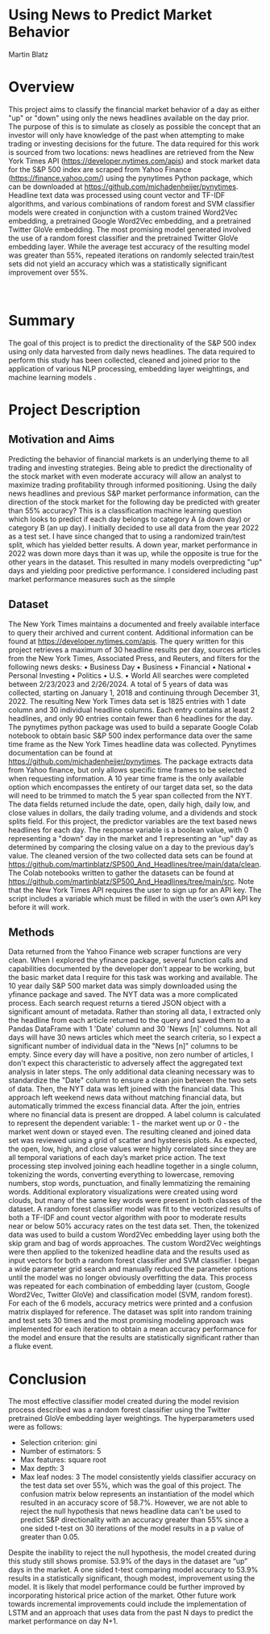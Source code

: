 # Using News to Predict Market Behavior
Martin Blatz


# Overview
This project aims to classify the financial market behavior of a day as either "up" or "down" using only the news headlines available on the day prior. The purpose of this is to simulate as closely as possible the concept that an investor will only have knowledge of the past when attempting to make trading or investing decisions for the future. The data required for this work is sourced from two locations: news headlines are retrieved from the New York Times API (https://developer.nytimes.com/apis) and stock market data for the S&P 500 index are scraped from Yahoo Finance (https://finance.yahoo.com/) using the pynytimes Python package, which can be downloaded at https://github.com/michadenheijer/pynytimes. Headline text data was processed using count vector and TF-IDF algorithms, and various combinations of random forest and SVM classifier models were created in conjunction with a custom trained Word2Vec embedding, a pretrained Google Word2Vec embedding, and a pretrained Twitter GloVe embedding. The most promising model generated involved the use of a random forest classifier and the pretrained Twitter GloVe embedding layer. While the average test accuracy of the resulting model was greater than 55%, repeated iterations on randomly selected train/test sets did not yield an accuracy which was a statistically significant improvement over 55%.

 
# Summary
The goal of this project is to predict the directionality of the S&P 500 index using only data harvested from daily news headlines. The data required to perform this study has been collected, cleaned and joined prior to the application of various NLP processing, embedding layer weightings, and machine learning models . 

# Project Description
## Motivation and Aims
Predicting the behavior of financial markets is an underlying theme to all trading and investing strategies. Being able to predict the directionality of the stock market with even moderate accuracy will allow an analyst to maximize trading profitability through informed positioning. Using the daily news headlines and previous S&P market performance information, can the direction of the stock market for the following day be predicted with greater than 55% accuracy? This is a classification machine learning question which looks to predict if each day belongs to category A (a down day) or category B (an up day).
I initially decided to use all data from the year 2022 as a test set. I have since changed that to using a randomized train/test split, which has yielded better results. A down year, market performance in 2022 was down more days than it was up, while the opposite is true for the other years in the dataset. This resulted in many models overpredicting "up" days and yielding poor predictive performance. I considered including past market performance measures such as the simple
## Dataset
The New York Times maintains a documented and freely available interface to query their archived and current content. Additional information can be found at https://developer.nytimes.com/apis. The query written for this project retrieves a maximum of 30 headline results per day, sources articles from the New York Times, Associated Press, and Reuters, and filters for the following news desks:
•	Business Day
•	Business
•	Financial
•	National
•	Personal Investing
•	Politics
•	U.S.
•	World
All searches were completed between 2/23/2023 and 2/26/2024. A total of 5 years of data was collected, starting on January 1, 2018 and continuing through December 31, 2022. The resulting New York Times data set is 1825 entries with 1 date column and 30 individual headline columns. Each entry contains at least 2 headlines, and only 90 entries contain fewer than 6 headlines for the day.
The pynytimes python package was used to build a separate Google Colab notebook to obtain basic S&P 500 index performance data over the same time frame as the New York Times headline data was collected. Pynytimes documentation can be found at https://github.com/michadenheijer/pynytimes. The package extracts data from Yahoo finance, but only allows specific time frames to be selected when requesting information. A 10 year time frame is the only available option which encompasses the entirety of our target data set, so the data will need to be trimmed to match the 5 year span collected from the NYT. The data fields returned include the date, open, daily high, daily low, and close values in dollars, the daily trading volume, and a dividends and stock splits field. 
For this project, the predictor variables are the text based news headlines for each day. The response variable is a boolean value, with 0 representing a "down" day in the market and 1 representing an "up" day as determined by comparing the closing value on a day to the previous day’s value. 
The cleaned version of the two collected data sets can be found at https://github.com/martinblatz/SP500_And_Headlines/tree/main/data/clean. The Colab notebooks written to gather the datasets can be found at https://github.com/martinblatz/SP500_And_Headlines/tree/main/src. Note that the New York Times API requires the user to sign up for an API key. The script includes a variable which must be filled in with the user’s own API key before it will work.
## Methods
Data returned from the Yahoo Finance web scraper functions are very clean. When I explored the yfinance package, several function calls and capabilities documented by the developer don't appear to be working, but the basic market data I require for this task was working and available. The 10 year daily S&P 500 market data was simply downloaded using the yfinance package and saved.
The NYT data was a more complicated process. Each search request returns a tiered JSON object with a significant amount of metadata. Rather than storing all data, I extracted only the headline from each article returned to the query and saved them to a Pandas DataFrame with 1 'Date' column and 30 'News [n]' columns. Not all days will have 30 news articles which meet the search criteria, so I expect a significant number of individual data in the "News [n]" columns to be empty. Since every day will have a positive, non zero number of articles, I don't expect this characteristic to adversely affect the aggregated text analysis in later steps. 
The only additional data cleaning necessary was to standardize the "Date" column to ensure a clean join between the two sets of data. Then, the NYT data was left joined with the financial data. This approach left weekend news data without matching financial data, but automatically trimmed the excess financial data. After the join, entries where no financial data is present are dropped. A label column is calculated to represent the dependent variable:  1 - the market went up or 0 - the market went down or stayed even.
The resulting cleaned and joined data set was reviewed using a grid of scatter and hysteresis plots. As expected, the open, low, high, and close values were highly correlated since they are all temporal variations of each day’s market price action.  The text processing step involved joining each headline together in a single column, tokenizing the words, converting everything to lowercase, removing numbers, stop words, punctuation, and finally lemmatizing the remaining words. Additional exploratory visualizations were created using word clouds, but many of the same key words were present in both classes of the dataset.
A random forest classifier model was fit to the vectorized results of both a TF-IDF and count vector algorithm with poor to moderate results near or below 50% accuracy rates on the test data set. Then, the tokenized data was used to build a custom Word2Vec embedding layer using both the skip gram and bag of words approaches. The custom Word2Vec weightings were then applied to the tokenized headline data and the results used as input vectors for both a random forest classifier and SVM classifier. I began a wide parameter grid search and manually reduced the parameter options until the model was no longer obviously overfitting the data. This process was repeated for each combination of embedding layer (custom, Google Word2Vec, Twitter GloVe) and classification model (SVM, random forest). For each of the 6 models, accuracy metrics were printed and a confusion matrix displayed for reference. The dataset was split into random training and test sets 30 times and the most promising modeling approach was implemented for each iteration to obtain a mean accuracy performance for the model and ensure that the results are statistically significant rather than a fluke event.

# Conclusion
The most effective classifier model created during the model revision process described was a random forest classifier using the Twitter pretrained GloVe embedding layer weightings. The hyperparameters used were as follows:

- Selection criterion: gini
- Number of estimators: 5
- Max features: square root
- Max depth: 3
- Max leaf nodes: 3
The model consistently yields classifier accuracy on the test data set over 55%, which was the goal of this project. The confusion matrix below represents an instantiation of the model which resulted in an accuracy score of 58.7%. However, we are not able to reject the null hypothesis that news headline data can't be used to predict S&P directionality with an accuracy greater than 55% since a one sided t-test on 30 iterations of the model results in a p value of greater than 0.05. 
 
Despite the inability to reject the null hypothesis, the model created during this study still shows promise. 53.9% of the days in the dataset are “up” days in the market. A one sided t-test comparing model accuracy to 53.9% results in a statistically significant, though modest, improvement using the model. It is likely that model performance could be further improved by incorporating historical price action of the market. Other future work towards incremental improvements could include the implementation of LSTM and an approach that uses data from the past N days to predict the market performance on day N+1.

